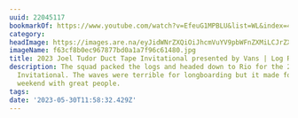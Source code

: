 ```yaml
---
uuid: 22045117
bookmarkOf: https://www.youtube.com/watch?v=EfeuG1MPBLU&list=WL&index=4
category: 
headImage: https://images.are.na/eyJidWNrZXQiOiJhcmVuYV9pbWFnZXMiLCJrZXkiOiIyMjA0NTExNy9vcmlnaW5hbF9mNjNjZjhiMGVjOTY3ODc3YmQwYTFhN2Y5NmM2MTQ4MC5qcGciLCJlZGl0cyI6eyJyZXNpemUiOnsid2lkdGgiOjEyMDAsImhlaWdodCI6MTIwMCwiZml0IjoiaW5zaWRlIiwid2l0aG91dEVubGFyZ2VtZW50Ijp0cnVlfSwid2VicCI6eyJxdWFsaXR5Ijo5MH0sImpwZWciOnsicXVhbGl0eSI6OTB9LCJyb3RhdGUiOm51bGx9fQ==?bc=0
imageName: f63cf8b0ec967877bd0a1a7f96c61480.jpg
title: 2023 Joel Tudor Duct Tape Invitational presented by Vans | Log Rap BTS
description: The squad packed the logs and headed down to Rio for the 2023 Duct Tape
  Invitational. The waves were terrible for longboarding but it made for an entertaining
  weekend with great people.
tags: 
date: '2023-05-30T11:58:32.429Z'
---
```

